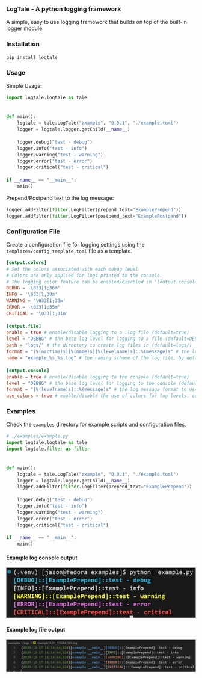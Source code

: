 ###  LogTale - A python logging framework
A simple, easy to use logging framework that builds on top of the built-in logger module.

### Installation
``` bash
pip install logtale
```

### Usage
Simple Usage:
``` python
import logtale.logtale as tale


def main():
    logtale = tale.LogTale("example", "0.0.1", "./example.toml")
    logger = logtale.logger.getChild(__name__)

    logger.debug("test - debug")
    logger.info("test - info")
    logger.warning("test - warning")
    logger.error("test - error")
    logger.critical("test - critical")

if __name__ == "__main__":
    main()
```

Prepend/Postpend text to the log message:
``` python
logger.addFilter(filter.LogFilter(prepend_text="ExamplePrepend"))
logger.addFilter(filter.LogFilter(postpend_text="ExamplePostpend"))
```

### Configuration File
Create a configuration file for logging settings using the `templates/config_template.toml` file as a template.

``` toml
[output.colors]
# Set the colors associated with each debug level.
# Colors are only applied for logs printed to the console.
# The logging color feature can be enabled/disabled in '[output.console]' section.
DEBUG = '\033[1;36m'
INFO = '\033[1;38m'
WARNING = '\033[1;33m'
ERROR = '\033[1;35m'
CRITICAL = '\033[1;31m'

[output.file]
enable = true # enable/disable logging to a .log file (default=true)
level = "DEBUG" # the base log level for logging to a file (default=DEBUG)
path = "logs/" # the directory to create log files in (default=logs/)
format = "(%(asctime)s)[%(name)s][%(levelname)s]::%(message)s" # the log message format to use for file logging
name = "example_%s_%s.log" # the naming scheme of the log file, by default it's '<project_name>_<version>_<timestamp>.log'

[output.console]
enable = true # enable/disable logging to the console (default=true)
level = "DEBUG" # the base log level for logging to the console (default=DEBUG)
format = "[%(levelname)s]::%(message)s" # the log message format to use for console logging
use_colors = true # enable/disable the use of colors for log levels. colors can be customized in '[output.colors]' section.
```

### Examples
Check the `examples` directory for example scripts and configuration files.

``` python
# ./examples/example.py
import logtale.logtale as tale
import logtale.filter as filter


def main():
    logtale = tale.LogTale("example", "0.0.1", "./example.toml")
    logger = logtale.logger.getChild(__name__)
    logger.addFilter(filter.LogFilter(prepend_text="ExamplePrepend"))

    logger.debug("test - debug")
    logger.info("test - info")
    logger.warning("test - warning")
    logger.error("test - error")
    logger.critical("test - critical")

if __name__ == "__main__":
    main()
```

#### Example log console output
![example console output image](./examples/example_console_output.png)

#### Example log file output
![example file output image](./examples/example_file_output.png)
